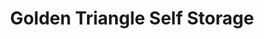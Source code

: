 ---
title: "Golden Triangle Self Storage"
url: /san-diego/golden-triangle-self-storage/
shop: Mieten
---